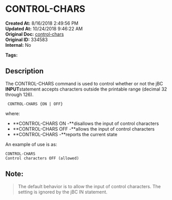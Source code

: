 # CONTROL-CHARS 

**Created At:** 8/16/2018 2:49:56 PM  
**Updated At:** 10/24/2018 9:46:22 AM  
**Original Doc:** [control-chars](https://docs.jbase.com/46963-utilities/control-chars)  
**Original ID:** 334583  
**Internal:** No  

**Tags:**
<badge text='control charaters' vertical='middle' />
<badge text='input' vertical='middle' />

## Description 

The CONTROL-CHARS command is used to control whether or not the jBC **INPUT**statement accepts characters outside the printable range (decimal 32 through 126).

```
 CONTROL-CHARS {ON | OFF}
```

where:

- **CONTROL-CHARS ON -**disallows the input of control characters
- **CONTROL-CHARS OFF -**allows the input of control characters
- **CONTROL-CHARS -**reports the current state


An example of use is as:

```
CONTROL-CHARS
Control characters OFF (allowed)
```



## Note:


> The default behavior is to allow the input of control characters. The setting is ignored by the jBC IN statement.


### 



